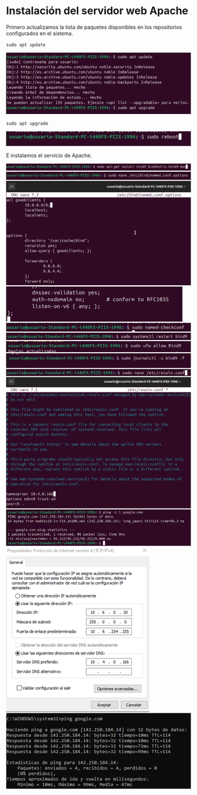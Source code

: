 # Instalación del servidor web Apache

Primero actualizamos la lista de paquetes disponibles en los repositorios configurados en el sistema.

```
sudo apt update
```

![](/Tema2/img/Screenshot_1.png)

```
sudo apt upgrade
```

![](/Tema2/img/Screenshot_2.png)

E instalamos el servicio de Apache.

![](/Tema2/img/Screenshot_3.png)
![](/Tema2/img/Screenshot_4.png)
![](/Tema2/img/Screenshot_5.png)
![](/Tema2/img/Screenshot_6.png)
![](/Tema2/img/Screenshot_7.png)
![](/Tema2/img/Screenshot_8.png)
![](/Tema2/img/Screenshot_9.png)
![](/Tema2/img/Screenshot_10.png)
![](/Tema2/img/Screenshot_11.png)
![](/Tema2/img/Screenshot_12.png)
![](/Tema2/img/Screenshot_13.png)
![](/Tema2/img/Screenshot_14.png)
![](/Tema2/img/Screenshot_15.png)
